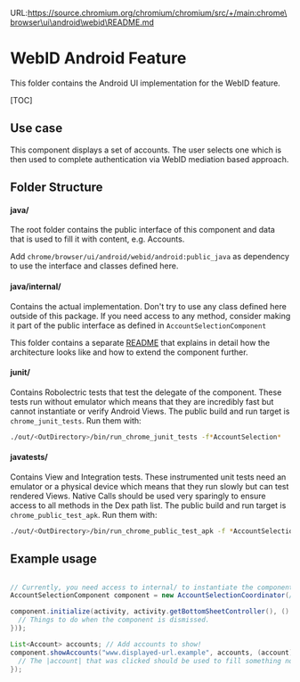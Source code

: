 URL:https://source.chromium.org/chromium/chromium/src/+/main:chrome\browser\ui\android\webid\README.md
# WebID Android Feature

This folder contains the Android UI implementation for the WebID feature.

[TOC]

## Use case

This component displays a set of accounts. The user selects one which is then
used to complete authentication via WebID mediation based approach.


## Folder Structure

#### java/

The root folder contains the public interface of this component and data that is
used to fill it with content, e.g. Accounts.

Add `chrome/browser/ui/android/webid/android:public_java` as dependency to use
the interface and classes defined here.

#### java/internal/

Contains the actual implementation. Don't try to use any class defined here
outside of this package. If you need access to any method, consider making it
part of the public interface as defined in `AccountSelectionComponent`

This folder contains a separate [README](internal/README.md) that explains in
detail how the architecture looks like and how to extend the component further.

#### junit/

Contains Robolectric tests that test the delegate of the component. These tests
run without emulator which means that they are incredibly fast but cannot
instantiate or verify Android Views. The public build and run target is
`chrome_junit_tests`. Run them with:

``` bash
./out/<OutDirectory>/bin/run_chrome_junit_tests -f*AccountSelection*
```


#### javatests/

Contains View and Integration tests. These instrumented unit tests need an
emulator or a physical device which means that they run slowly but can test
rendered Views. Native Calls should be used very sparingly to ensure access to
all methods in the Dex path list. The public build and run target is
`chrome_public_test_apk`. Run them with:

``` bash
./out/<OutDirectory>/bin/run_chrome_public_test_apk -f *AccountSelection*
```

## Example usage

``` java

// Currently, you need access to internal/ to instantiate the component:
AccountSelectionComponent component = new AccountSelectionCoordinator(/*...*/);

component.initialize(activity, activity.getBottomSheetController(), () -> {
  // Things to do when the component is dismissed.
}));

List<Account> accounts; // Add accounts to show!
component.showAccounts("www.displayed-url.example", accounts, (account) -> {
  // The |account| that was clicked should be used to fill something now.
});

```
